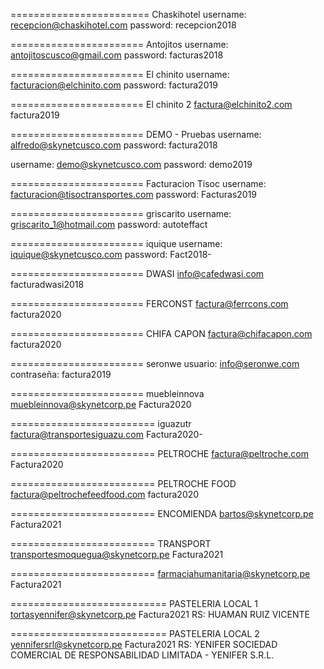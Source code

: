 ========================
Chaskihotel
username:    recepcion@chaskihotel.com
password:    recepcion2018


=======================
Antojitos
username: antojitoscusco@gmail.com
password: facturas2018


=======================
El chinito
username: facturacion@elchinito.com
password: factura2019

=======================
El chinito 2
factura@elchinito2.com
factura2019


=======================
DEMO - Pruebas
username: alfredo@skynetcusco.com
password: factura2018

username: demo@skynetcusco.com
password: demo2019


=======================
Facturacion Tisoc
username: facturacion@tisoctransportes.com
password: Facturas2019


=======================
griscarito
username: griscarito_1@hotmail.com
password: autoteffact


=======================
iquique
username: iquique@skynetcusco.com
password: Fact2018-


=======================
DWASI
info@cafedwasi.com
facturadwasi2018


=======================
FERCONST
factura@ferrcons.com
factura2020


=======================
CHIFA CAPON
factura@chifacapon.com
factura2020


=======================
seronwe
usuario: info@seronwe.com
contraseña: factura2019


=======================
muebleinnova
muebleinnova@skynetcorp.pe
Factura2020


=========================
iguazutr
factura@transportesiguazu.com
Factura2020-


=========================
PELTROCHE
factura@peltroche.com
Factura2020


=========================
PELTROCHE FOOD
factura@peltrochefeedfood.com
factura2020


=========================
ENCOMIENDA
bartos@skynetcorp.pe
Factura2021


=========================
TRANSPORT
transportesmoquegua@skynetcorp.pe
Factura2021


=========================
farmaciahumanitaria@skynetcorp.pe
Factura2021



===========================
PASTELERIA      LOCAL 1
tortasyennifer@skynetcorp.pe
Factura2021
RS: HUAMAN RUIZ VICENTE


===========================
PASTELERIA      LOCAL 2
yennifersrl@skynetcorp.pe
Factura2021
RS: YENIFER SOCIEDAD COMERCIAL DE RESPONSABILIDAD LIMITADA - YENIFER S.R.L.
